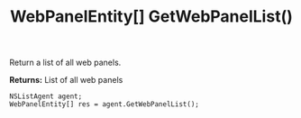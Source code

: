 ﻿---
uid: crmscript_ref_NSListAgent_GetWebPanelList
title: WebPanelEntity[] GetWebPanelList()
intellisense: NSListAgent.GetWebPanelList
keywords: NSListAgent, GetWebPanelList
so.topic: reference
---

Return a list of all web panels. 


**Returns:** List of all web panels

```crmscript
NSListAgent agent;
WebPanelEntity[] res = agent.GetWebPanelList();
```

